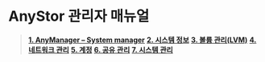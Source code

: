 # AnyStor 관리자 매뉴얼

>	**[1. AnyManager – System manager](anymanager/)**
>	**[2. 시스템 정보](systeminfo/)**
>	**[3. 볼륨 관리\(LVM\)](volume/)**
>	**[4. 네트워크 관리](network/)**
>	**[5. 계정](account/)**
>	**[6. 공유 관리](share/)**
>	**[7. 시스템 관리](system/)**

